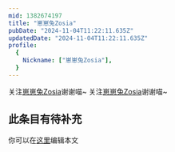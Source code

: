 ```yaml
---
mid: 1382674197
title: "崽崽兔Zosia"
pubDate: "2024-11-04T11:22:11.635Z"
updatedDate: "2024-11-04T11:22:11.635Z"
profile:
  {
    Nickname: ["崽崽兔Zosia"],
  }
---
```


关注[崽崽兔Zosia](https://space.bilibili.com/1382674197)谢谢喵~ 关注[崽崽兔Zosia](https://space.bilibili.com/1382674197)谢谢喵~

## 此条目有待补充
你可以在[这里](https://github.com/Yuhanawa/VTuber.ICU/edit/master/src/content/v/崽崽兔Zosia/index.md)编辑本文
